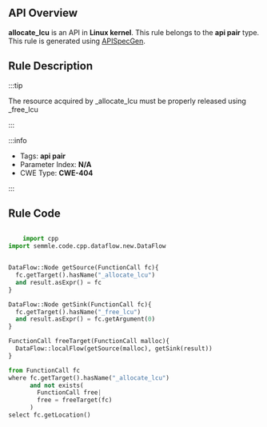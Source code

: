 ---
---


## API Overview
**allocate_lcu** is an API in **Linux kernel**. This rule belongs to the **api pair** type. This rule is generated using [APISpecGen](../../tools/APISpecGen).
## Rule Description

:::tip

The resource acquired by _allocate_lcu must be properly released using _free_lcu

:::

:::info

- Tags: **api pair**
- Parameter Index: **N/A**
- CWE Type: **CWE-404**

:::

## Rule Code
```python

    import cpp
import semmle.code.cpp.dataflow.new.DataFlow


DataFlow::Node getSource(FunctionCall fc){
  fc.getTarget().hasName("_allocate_lcu")
  and result.asExpr() = fc
}

DataFlow::Node getSink(FunctionCall fc){
  fc.getTarget().hasName("_free_lcu")
  and result.asExpr() = fc.getArgument(0)
}

FunctionCall freeTarget(FunctionCall malloc){
  DataFlow::localFlow(getSource(malloc), getSink(result))
}

from FunctionCall fc
where fc.getTarget().hasName("_allocate_lcu")
      and not exists(
        FunctionCall free| 
        free = freeTarget(fc)
      )
select fc.getLocation()

    
```